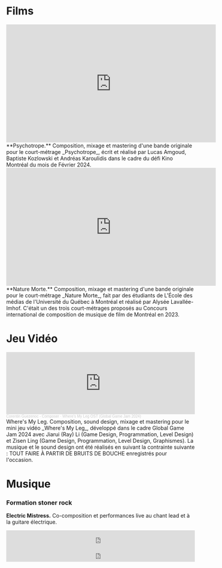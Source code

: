 Films
===============

<iframe width="560" height="315" src="https://youtu.be/JV3LFrQyWyw?si=OhEuXwB0lmyXgxCX" title="YouTube video player" frameborder="0" allow="accelerometer; autoplay; clipboard-write; encrypted-media; gyroscope; picture-in-picture; web-share" allowfullscreen></iframe>
**Psychotrope.** Composition, mixage et mastering d'une bande originale pour le court-métrage _Psychotrope_, écrit et réalisé par Lucas Amgoud, Baptiste Kozlowski et Andréas Karoulidis dans le cadre du défi Kino Montréal du mois de Février 2024.

<iframe width="560" height="315" src="https://www.youtube.com/embed/SuQhiPg3ZGM?si=L4fwppv21GYdYidH" title="YouTube video player" frameborder="0" allow="accelerometer; autoplay; clipboard-write; encrypted-media; gyroscope; picture-in-picture; web-share" allowfullscreen></iframe>
**Nature Morte.** Composition, mixage et mastering d'une bande originale pour le court-métrage _Nature Morte_, fait par des étudiants de L'École des médias de l'Université du Québec à Montréal et réalisé par Alysée Lavallée-Imhof. C'était un des trois court-métrages proposés au Concours international de composition de musique de film de Montréal en 2023.


Jeu Vidéo
===============

<iframe width="100%" height="166" scrolling="no" frameborder="no" allow="autoplay" src="https://w.soundcloud.com/player/?url=https%3A//api.soundcloud.com/tracks/1755135648&color=%23ff5500&auto_play=false&hide_related=false&show_comments=true&show_user=true&show_reposts=false&show_teaser=true"></iframe><div style="font-size: 10px; color: #cccccc;line-break: anywhere;word-break: normal;overflow: hidden;white-space: nowrap;text-overflow: ellipsis; font-family: Interstate,Lucida Grande,Lucida Sans Unicode,Lucida Sans,Garuda,Verdana,Tahoma,sans-serif;font-weight: 100;"><a href="https://soundcloud.com/corentinguezenoc" title="Corentin Guezenoc - Composer" target="_blank" style="color: #cccccc; text-decoration: none;">Corentin Guezenoc - Composer</a> · <a href="https://soundcloud.com/corentinguezenoc/main-level-soundtrack" title="Where&#x27;s My Leg OST (Global Game Jam 2024)" target="_blank" style="color: #cccccc; text-decoration: none;">Where&#x27;s My Leg OST (Global Game Jam 2024)</a></div>
Where's My Leg. Composition, sound design, mixage et mastering pour le mini jeu vidéo _Where's My Leg_, développé dans le cadre Global Game Jam 2024 avec Jiarui (Ray) Li (Game Design, Programmation, Level Design) et Zisen Ling (Game Design, Programmation, Level Design, Graphismes). La musique et le sound design ont été réalisés en suivant la contrainte suivante : TOUT FAIRE À PARTIR DE BRUITS DE BOUCHE enregistrés pour l'occasion.

Musique
===============

### Formation stoner rock

**Electric Mistress.** Co-composition et performances live au chant lead et à la guitare électrique.

<iframe style="border: 0; width: 100%; height: 42px;" src="https://bandcamp.com/EmbeddedPlayer/album=2648831662/size=small/bgcol=ffffff/linkcol=0687f5/transparent=true/" seamless><a href="https://electricmistresstheband.bandcamp.com/album/mind-trip-ep">Mind Trip EP by Electric Mistress</a></iframe>

<iframe style="border: 0; width: 100%; height: 42px;" src="https://bandcamp.com/EmbeddedPlayer/album=432190692/size=small/bgcol=ffffff/linkcol=0687f5/transparent=true/" seamless><a href="https://electricmistresstheband.bandcamp.com/album/electric-mistress-ep">Electric Mistress EP by Electric Mistress</a></iframe>

